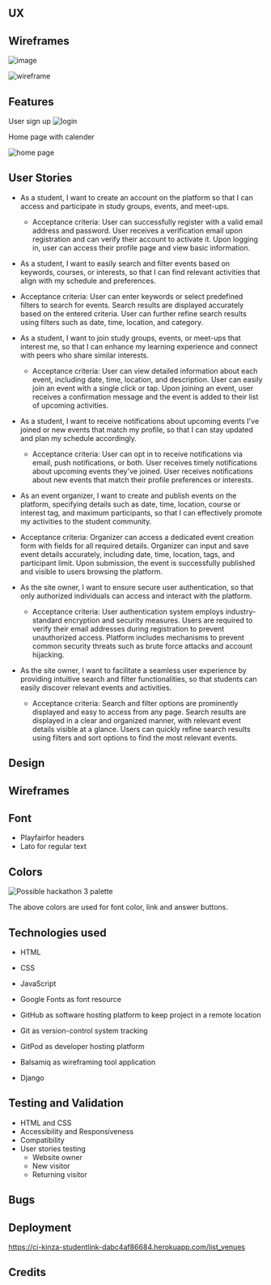 
## UX
## Wireframes

![image](https://github.com/hubkinza/Hackathon_django/assets/76822546/8e992e69-e6fa-4ee5-b9eb-e5e75fb22d79)

![wireframe](https://github.com/hubkinza/Hackathon_django/assets/76822546/643625de-6617-49e9-bad5-663a2397b0d1)

## Features
User sign up 
![login](https://github.com/hubkinza/Hackathon_django/assets/76822546/74d1b966-d275-4e6c-9057-e7271bfac169)

Home page with calender

![home page](https://github.com/hubkinza/Hackathon_django/assets/76822546/bae60524-2417-412f-8bb1-7c66922f2b35)

## User Stories

* As a student, I want to create an account on the platform so that I can access and participate in study groups, events, and meet-ups.

   * Acceptance criteria:
    User can successfully register with a valid email address and password.
    User receives a verification email upon registration and can verify their account to activate it.
    Upon logging in, user can access their profile page and view basic information.

 * As a student, I want to easily search and filter events based on keywords, courses, or interests, so that I can find relevant activities that align with my schedule and preferences.

 * Acceptance criteria:
    User can enter keywords or select predefined filters to search for events.
    Search results are displayed accurately based on the entered criteria.
    User can further refine search results using filters such as date, time, location, and category.
   
 * As a student, I want to join study groups, events, or meet-ups that interest me, so that I can enhance my learning experience and connect with peers who share similar interests.

    * Acceptance criteria:
      User can view detailed information about each event, including date, time, location, and description.
      User can easily join an event with a single click or tap.
      Upon joining an event, user receives a confirmation message and the event is added to their list of upcoming activities.
 * As a student, I want to receive notifications about upcoming events I've joined or new events that match my profile, so that I can stay updated and plan my schedule accordingly.

    * Acceptance criteria:
     User can opt in to receive notifications via email, push notifications, or both.
     User receives timely notifications about upcoming events they've joined.
     User receives notifications about new events that match their profile preferences or interests.

 * As an event organizer, I want to create and publish events on the platform, specifying details such as date, time, location, course or interest tag, and maximum participants, so that I can effectively promote 
    my activities to the student community.

  * Acceptance criteria:
     Organizer can access a dedicated event creation form with fields for all required details.
     Organizer can input and save event details accurately, including date, time, location, tags, and participant limit.
      Upon submission, the event is successfully published and visible to users browsing the platform.
    
 * As the site owner, I want to ensure secure user authentication, so that only authorized individuals can access and interact with the platform.

    * Acceptance criteria:
     User authentication system employs industry-standard encryption and security measures.
     Users are required to verify their email addresses during registration to prevent unauthorized access.
     Platform includes mechanisms to prevent common security threats such as brute force attacks and account hijacking.

 * As the site owner, I want to facilitate a seamless user experience by providing intuitive search and filter functionalities, so that students can easily discover relevant events and activities.

    * Acceptance criteria:
    Search and filter options are prominently displayed and easy to access from any page.
    Search results are displayed in a clear and organized manner, with relevant event details visible at a glance.
    Users can quickly refine search results using filters and sort options to find the most relevant events.









## Design

## Wireframes



## Font

* Playfairfor headers
* Lato for regular text



## Colors

![Possible hackathon 3 palette](https://github.com/hubkinza/Hackathon_django/assets/76822546/9e35f76f-4d9c-482e-b895-d9f43bb07080)

The above colors are used for font color, link and answer buttons.






## Technologies used

* HTML 

* CSS 

* JavaScript 

* Google Fonts as font resource

* GitHub as software hosting platform to keep project in a remote location

* Git as version-control system tracking

* GitPod as developer hosting platform

* Balsamiq as wireframing tool application
  

* Django

## Testing and Validation
* HTML and CSS
* Accessibility and Responsiveness
* Compatibility
* User stories testing
   * Website owner
   * New visitor
   * Returning visitor
## Bugs
## Deployment
https://ci-kinza-studentlink-dabc4af86684.herokuapp.com/list_venues
## Credits

